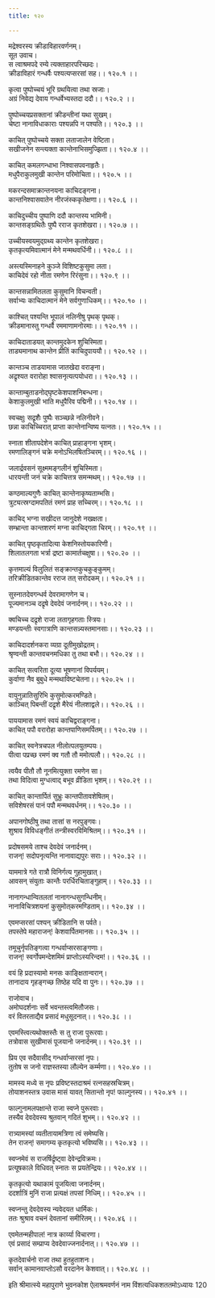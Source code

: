 ```yaml
---
title: १२०

---
```

मद्रेश्वरस्य क्रीडाविहारवर्णनम्।  
सूत उवाच।  
स त्वाश्रमपदे रम्ये त्यक्ताहारपरिच्छदः।  
क्रीडाविहारं गन्धर्वैः पश्यत्यप्सरसां सह।। १२०.१ ।।  
  
कृत्वा पुष्पोच्चयं भूरि ग्रथयित्वा तथा स्रजाः।  
अग्रं निवेद्य देवाय गन्धर्वेभ्यस्तदा ददौ।। १२०.२ ।।  
  
पुष्पोच्चयप्रसक्तानां क्रीडन्तीनां यथा सुखम्।  
चेष्टा नानाविधाकाराः पश्यन्नपि न पश्यति।। १२०.३ ।।  
  
काचित् पुष्पोच्चये सक्ता लताजालेन वेष्टिता।  
सखीजनेन सन्त्यक्ता कान्तेनाभिसमुज्झिता।। १२०.४ ।।  
  
काचित्‌ कमलगन्धाभा निश्वासपवनाहृतैः।  
मधुपैराकुलमुखी कान्तेन परिमोचिता।। १२०.५ ।।  
  
मकरन्दसमाक्रान्तनयना काचिदङ्गना।  
कान्तनिश्वासवातेन नीरजंस्ककृतेक्षणा।। १२०.६ ।।  
  
काचिदुच्चीय पुष्पाणि ददौ कान्तस्य भामिनी।  
कान्तसङ्ग्रथितैः पुष्पै रराज कृतशेखरा।। १२०.७ ।।  
  
उच्चीयस्वयमुद्‌ग्रथ्य कान्तेन कृतशेखरा।  
कृतकृत्यमिवात्मानं मेने मन्मथवर्धिनी।। १२०.८ ।।  
  
अस्त्यस्मिनाहने कुञ्जे विशिष्टकुसुमा लता।  
काचिदेवं रहो नीता रमणेन रिरंसुना।। १२०.९ ।।  
  
कान्तसन्नामितलता कुसुमानि विचन्वती।  
सर्वाभ्यः काचिदात्मानं मेने सर्वगुणाधिकम्।। १२०.१० ।।  
  
काश्चित् पश्यन्ति भूपालं नलिनीषु पृथक्‌ पृथक्।  
क्रीडमानास्तु गन्धर्वै रममाणामनोरमाः।। १२०.११ ।।  
  
काचिदाताडयत् कान्तमुदकेन शुचिस्मिता।  
ताड्यमानाथ कान्तेन प्रीतिं काचिदुपाययौ।। १२०.१२ ।।  
  
कान्तञ्च ताडयामास जातखेदा वराङ्ना।  
अद्रृश्यत वरारोहा श्वासनृत्यत्पयोधरा।। १२०.१३ ।।  
  
कान्ताम्बुताडनोद्‌घृष्टकेशपाशनिबन्धना।  
केशाकुलमुखी भाति मधुपैरिव पद्मिनी।। १२०.१४ ।।  
  
स्वचक्षुः सद्रृशैः पुष्पैः सञ्च्छन्ने नलिनीवने।  
छन्ना काचिच्चिरात् प्राप्ता कान्तेनान्विष्य यत्नतः।। १२०.१५ ।।  
  
स्नाता शीतापदेशेन काचित् प्राहाङ्गना भृशम्।  
रमणालिङ्गनं चक्रे मनोऽभिलषितञ्चिरम्।। १२०.१६ ।।  
  
जलार्द्रवसनं सूक्ष्ममङ्गलीनं शुचिस्मिता।  
धारयन्ती जनं चक्रे काचित्तत्र समन्मथम्।। १२०.१७ ।।  
  
कण्ठमाल्यगुणैः काचित् कान्तेनाकृष्यताम्भसि।  
त्रुट्यत्स्रग्दामपतितं रमणं प्राह सच्चिरम्।। १२०.१८ ।।  
  
काचिद् भग्ना सखीदत्त जानुदेशे नखक्षता।  
सम्भ्रान्ता कान्तशरणं मग्ना काचिद्गता चिरम्।। १२०.१९ ।।  
  
काचित् पृष्ठकृतादित्या केशनिस्तोयकारिणी।  
शिलातलगता भर्त्रा द्रष्टा कामार्तचक्षुषा।। १२०.२० ।।  
  
कृत्तमाल्यं विलुलितं सङ्क्रान्तकुचकुङ्कुमम्।  
तरिक्रीडितकान्तेव रराज तत् सरोदकम्।। १२०.२१ ।।  
  
सुस्नातदेवगन्धर्व देवरामागणेन च।  
पूज्यमानञ्च दद्रृषे देवदेवं जनार्दनम्।। १२०.२२ ।।  
  
क्वचिच्च दद्रृशे राजा लतागृहगताः स्त्रियः।  
मण्डयन्तीः स्वगात्राणि कान्तसन्न्यस्तमानसाः।। १२०.२३ ।।  
  
काचिदादर्शनकरा व्यग्रा दूतीमुखोद्रतम्।  
श्रृण्वन्ती कान्तवचनमधिका तु तथा बभौ।। १२०.२४ ।।  
  
काचित् सत्वरिता दूत्या भूषणानां विपर्ययम्।  
कुर्वाणा नैव बुबुधे मन्मथाविष्टचेतना।। १२०.२५ ।।  
  
वायुनुन्नातिसुरिभि कुसुमोत्करमण्डिते।  
काञ्चित् पिबन्तीं दद्रृशे मैरेयं नीलशाद्वले।। १२०.२६ ।।  
  
पाययामास रमणं स्वयं काचिद्वराङ्गना।  
काचित् पपौ वरारोहा कान्तपाणिसमर्पितम्।। १२०.२७ ।।  
  
काचित् स्वनेत्रचपल नीलोत्पलयुतम्पयः।  
पीत्वा पप्रच्छ रमणं क्व गतौ तौ ममोत्पलौ।। १२०.२८ ।।  
  
त्वयैव पीतौ तौ नूनमित्युक्ता रमणेन सा।  
तथा विदित्वा मुग्धत्वाद् बभूव व्रीडिता भृशम्।। १२०.२९ ।।  
  
काचित् कान्तार्पितं सुभ्रुः कान्तपीतावशेषितम्।  
सविशेषरसं पानं पपौ मन्मथवर्धनम्।। १२०.३० ।।  
  
अपानगोष्ठीषु तथा तासां स नरपुङ्गवः।  
शुश्राव विविधङ्गीतं तन्त्रीस्वरविमिश्रितम्।। १२०.३१ ।।  
  
प्रदोषसमये ताश्च देवदेवं जनार्दनम्।  
राजन्! सदोपनृत्यन्ति नानावाद्यपुरः सराः।। १२०.३२ ।।  
  
याममात्रे गते रात्रौ विनिर्गत्य गुहामुखात्।  
आवसन् संयुताः कान्तैः परर्धिरचिताङ्गुहाम्।। १२०.३३ ।।  
  
नानागन्धान्वितलतां नानागन्धसुगन्धिनीम्।  
नानाविचित्रशयनां कुसुमोत्‌करमण्डिताम्।। १२०.३४ ।।  
  
एवमप्सरसां पश्यन् क्रीडितानि स पर्वते।  
तपस्तेपे महाराजन्! केशवार्पितमानसः।। १२०.३५ ।।  
  
तमूचुर्नृपतिङ्गत्वा गन्धर्वाप्सरसाङ्गणाः।  
राजन्! स्वर्गोपमन्देशमिमं प्राप्तोऽस्यरिन्दम!।। १२०.३६ ।।  
  
वयं हि प्रदास्यामो मनसः काङ्क्षितान्वरान्।  
तानादाय गृहङ्गच्छ तिष्ठेह यदि वा पुनः।। १२०.३७ ।।  
  
राजोवाच।  
अमोघदर्शनाः सर्वे भवन्तस्त्वमितौजसः।  
वरं वितरताद्यैव प्रसादं मधुसूदनात्।। १२०.३८ ।।  
  
एवमस्त्वित्यथोक्तस्तैः स तु राजा पुरूरवाः।  
तत्रोवास सुखीमासं पूजयानो जनार्दनम्।। १२०.३९ ।।  
  
प्रिय एव सदैवासीद् गन्धर्वाप्सरसां नृपः।  
तुतोष स जनो राज्ञस्तस्या लौल्येन कर्म्मणा।। १२०.४० ।।  
  
मामस्य मध्ये स नृपः प्रविष्टस्तदाश्रमं रत्नसहस्रचित्रम्।  
तोयाशनस्तत्र उवास मासं यावत् सितान्तो नृप! फाल्गुनस्य।। १२०.४१ ।।  
  
फाल्गुनामलपक्षान्ते राजा स्वप्ने पुरूरवाः।  
तस्यैव देवदेवस्य श्रुतवान् गदितं शुभम्।। १२०.४२ ।।  
  
रात्र्यामस्यां व्यतीतायामत्रिणा त्वं समेष्यसि।  
तेन राजन्! समागम्य कृतकृत्यो भविष्यसि।। १२०.४३ ।।  
  
स्वप्नमेवं स राजर्षिर्द्रृष्ट्वा देवेन्द्रविक्रमः।  
प्रत्यूषकाले विधिवत् स्नातः स प्रयतेन्द्रियः।। १२०.४४ ।।  
  
कृतकृत्यो यथाकामं पूजयित्वा जनार्दनम्।  
ददर्शात्रिं मुनिं राजा प्रत्यक्षं तपसां निधिम्।। १२०.४५ ।।  
  
स्वप्नन्तु देवदेवस्य न्यवेदयत धार्मिकः।  
ततः श्रुश्राव वचनं देवतानां समीरितम्।। १२०.४६ ।।  
  
एवमेतन्महीपाल! नात्र कार्य्या विचारणा।  
एवं प्रसादं सम्प्राप्य देवदेवाज्जनार्दनात्।। १२०.४७ ।।  
  
कृतदेवार्चनो राजा तथा हुतहुताशनः।  
सर्वान् कामानवाप्तोऽसौ वरदानेन केशवात्।। १२०.४८ ।।  
  
इति श्रीमात्स्ये महापुराणे भुवनकोश ऐलाश्रमवर्णनं नाम विंशत्यधिकशततमोऽध्यायः 120